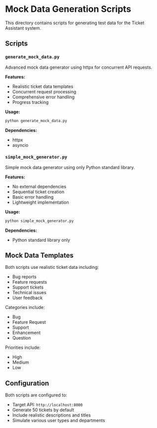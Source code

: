 # Mock Data Generation Scripts

This directory contains scripts for generating test data for the Ticket Assistant system.

## Scripts

### `generate_mock_data.py`
Advanced mock data generator using httpx for concurrent API requests.

**Features:**
- Realistic ticket data templates
- Concurrent request processing
- Comprehensive error handling
- Progress tracking

**Usage:**
```bash
python generate_mock_data.py
```

**Dependencies:**
- httpx
- asyncio

### `simple_mock_generator.py`
Simple mock data generator using only Python standard library.

**Features:**
- No external dependencies
- Sequential ticket creation
- Basic error handling
- Lightweight implementation

**Usage:**
```bash
python simple_mock_generator.py
```

**Dependencies:**
- Python standard library only

## Mock Data Templates

Both scripts use realistic ticket data including:
- Bug reports
- Feature requests
- Support tickets
- Technical issues
- User feedback

Categories include:
- Bug
- Feature Request
- Support
- Enhancement
- Question

Priorities include:
- High
- Medium
- Low

## Configuration

Both scripts are configured to:
- Target API: `http://localhost:8000`
- Generate 50 tickets by default
- Include realistic descriptions and titles
- Simulate various user types and departments
